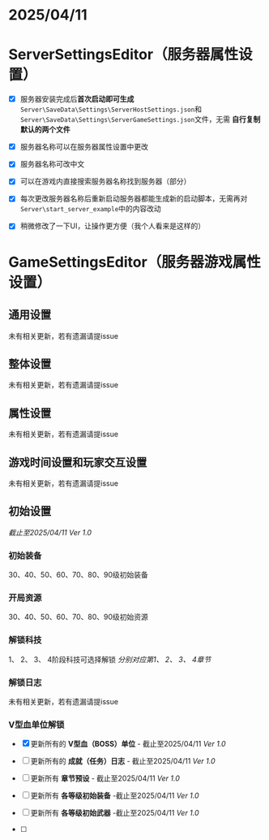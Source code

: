 # 2025/04/11

# ServerSettingsEditor（服务器属性设置）

- [x] 服务器安装完成后**首次启动即可生成**`Server\SaveData\Settings\ServerHostSettings.json`和`Server\SaveData\Settings\ServerGameSettings.json`文件，无需 **自行复制默认的两个文件** 

- [x] 服务器名称可以在服务器属性设置中更改

- [x] 服务器名称可改中文

- [x] 可以在游戏内直接搜索服务器名称找到服务器（部分）

- [x] 每次更改服务器名称后重新启动服务器都能生成新的启动脚本，无需再对`Server\start_server_example`中的内容改动

- [x] 稍微修改了一下UI，让操作更方便（我个人看来是这样的）



# GameSettingsEditor（服务器游戏属性设置）

## 通用设置

未有相关更新，若有遗漏请提issue

## 整体设置

未有相关更新，若有遗漏请提issue

## 属性设置

未有相关更新，若有遗漏请提issue

## 游戏时间设置和玩家交互设置

未有相关更新，若有遗漏请提issue

## 初始设置

*截止至2025/04/11 Ver 1.0* 

### 初始装备

30、40、50、60、70、80、90级初始装备

### 开局资源

30、40、50、60、70、80、90级初始资源

### 解锁科技

1、 2、 3、 4阶段科技可选择解锁 *分别对应第1、 2、 3、 4章节* 

### 解锁日志

未有相关更新，若有遗漏请提issue

### V型血单位解锁



- [x] 更新所有的 **V型血（BOSS）单位**  - 截止至2025/04/11 *Ver 1.0* 

- [ ] 更新所有的 **成就（任务）日志**  - 截止至2025/04/11 *Ver 1.0* 

- [ ] 更新所有 **章节预设**  - 截止至2025/04/11 *Ver 1.0* 

- [ ] 更新所有 **各等级初始装备**  -截止至2025/04/11 *Ver 1.0* 

- [ ] 更新所有 **各等级初始武器**  -截止至2025/04/11 *Ver 1.0* 

- [ ]  






